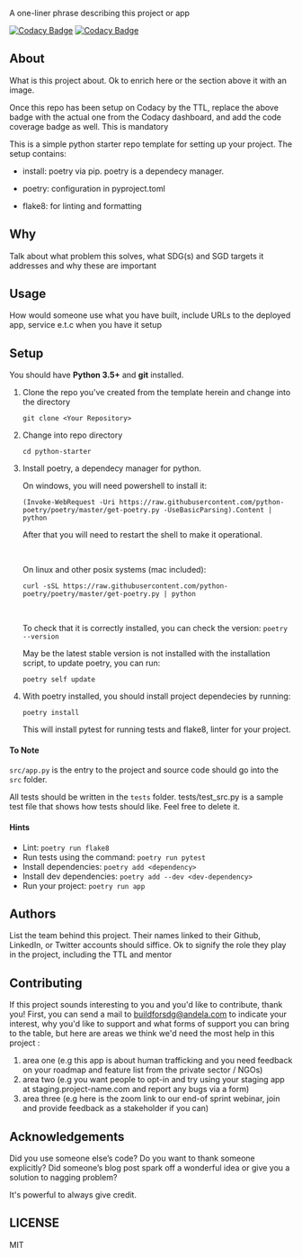 A one-liner phrase describing this project or app

[![Codacy Badge](https://api.codacy.com/project/badge/Grade/558fc5cb71bd42308b334b21c3e96908)](https://app.codacy.com/gh/BuildForSDG/Team-108-Product?utm_source=github.com&utm_medium=referral&utm_content=BuildForSDG/Team-108-Product&utm_campaign=Badge_Grade_Settings)
[![Codacy Badge](https://img.shields.io/badge/Code%20Quality-D-red)](https://img.shields.io/badge/Code%20Quality-D-red)


## About

What is this project about. Ok to enrich here or the section above it with an image. 

Once this repo has been setup on Codacy by the TTL, replace the above badge with the actual one from the Codacy dashboard, and add the code coverage badge as well. This is mandatory

This is a simple python starter repo template for setting up your project. The setup contains:

- install: poetry via pip. poetry is a dependecy manager.

- poetry: configuration in pyproject.toml

- flake8: for linting and formatting

## Why

Talk about what problem this solves, what SDG(s) and SGD targets it addresses and why these are important

## Usage
How would someone use what you have built, include URLs to the deployed app, service e.t.c when you have it setup


## Setup
You should have **Python 3.5+** and **git** installed. 

1. Clone the repo you've created from the template herein and change into the directory

    ``
    git clone <Your Repository>
    ``

2. Change into repo directory

    ``
    cd python-starter
    ``

3. Install poetry, a dependecy manager for python.

    On windows, you will need powershell to install it:

    ``
    (Invoke-WebRequest -Uri https://raw.githubusercontent.com/python-poetry/poetry/master/get-poetry.py -UseBasicParsing).Content | python
    ``

    After that you will need to restart the shell to make it operational.

    &nbsp;

    On linux and other posix systems (mac included):

    ``
    curl -sSL https://raw.githubusercontent.com/python-poetry/poetry/master/get-poetry.py | python
    ``

    &nbsp;

    To check that it is correctly installed, you can check the version:
    ``
    poetry --version
    ``

    May be the latest stable version is not installed with the installation script, to update poetry, you can run:

    ``
    poetry self update
    ``

4. With poetry installed, you should install project dependecies by running:

    ``
    poetry install
    ``

    This will install pytest for running tests and flake8, linter for your project.

#### To Note
`src/app.py` is the entry to the project and source code should go into the `src` folder.

All tests should be written in the `tests` folder. tests/test_src.py is a sample test file that shows how tests should like. Feel free to delete it.

#### Hints

- Lint: `poetry run flake8`
- Run tests using the command: `poetry run pytest`
- Install dependencies: 
  `poetry add <dependency>`
- Install dev dependencies:
  `poetry add --dev <dev-dependency>`
- Run your project:
  `poetry run app`


## Authors

List the team behind this project. Their names linked to their Github, LinkedIn, or Twitter accounts should siffice. Ok to signify the role they play in the project, including the TTL and mentor

## Contributing
If this project sounds interesting to you and you'd like to contribute, thank you!
First, you can send a mail to buildforsdg@andela.com to indicate your interest, why you'd like to support and what forms of support you can bring to the table, but here are areas we think we'd need the most help in this project :
1.  area one (e.g this app is about human trafficking and you need feedback on your roadmap and feature list from the private sector / NGOs)
2.  area two (e.g you want people to opt-in and try using your staging app at staging.project-name.com and report any bugs via a form)
3.  area three (e.g here is the zoom link to our end-of sprint webinar, join and provide feedback as a stakeholder if you can)

## Acknowledgements

Did you use someone else’s code?
Do you want to thank someone explicitly?
Did someone’s blog post spark off a wonderful idea or give you a solution to nagging problem?

It's powerful to always give credit.

## LICENSE
MIT
